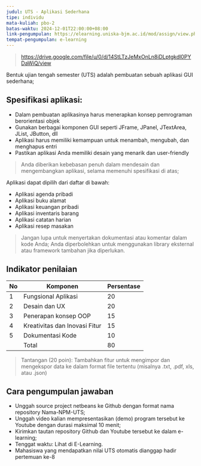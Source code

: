 ```yaml
---
judul: UTS - Aplikasi Sederhana
tipe: individu
mata-kuliah: pbo-2
batas-waktu: 2024-12-01T22:00:00+08:00
link-pengumpulan: https://elearning.uniska-bjm.ac.id/mod/assign/view.php?id=38901
tempat-pengumpulan: e-learning
---
```


> https://drive.google.com/file/u/0/d/14StLTzJeMxOnLn8iDLptgkdl0PYDaWiQ/view

Bentuk ujian tengah semester (UTS) adalah pembuatan sebuah aplikasi GUI sederhana;

## Spesifikasi aplikasi:

- Dalam pembuatan aplikasinya harus menerapkan konsep pemrograman berorientasi objek
- Gunakan berbagai komponen GUI seperti JFrame, JPanel, JTextArea, JList, JButton, dll
- Aplikasi harus memiliki kemampuan untuk menambah, mengubah, dan menghapus entri
- Pastikan aplikasi Anda memiliki desain yang menarik dan user-friendly

> Anda diberikan kebebasan penuh dalam mendesain dan mengembangkan aplikasi, selama memenuhi spesifikasi di atas;

Aplikasi dapat dipilih dari daftar di bawah:

- Aplikasi agenda pribadi
- Aplikasi buku alamat
- Aplikasi keuangan pribadi
- Aplikasi inventaris barang
- Aplikasi catatan harian
- Aplikasi resep masakan

> Jangan lupa untuk menyertakan dokumentasi atau komentar dalam kode Anda;
> Anda diperbolehkan untuk menggunakan library eksternal atau framework tambahan jika diperlukan.

## Indikator penilaian

| No  | Komponen                      | Persentase |
| --- | ----------------------------- | ---------- |
| 1   | Fungsional Aplikasi           | 20         |
| 2   | Desain dan UX                 | 20         |
| 3   | Penerapan konsep OOP          | 15         |
| 4   | Kreativitas dan Inovasi Fitur | 15         |
| 5   | Dokumentasi Kode              | 10         |
|     | Total                         | 80         |

> Tantangan (20 poin): Tambahkan fitur untuk mengimpor dan mengekspor data ke dalam format file tertentu (misalnya .txt, .pdf, xls, atau .json)

## Cara pengumpulan jawaban

- Unggah source project netbeans ke Github dengan format nama repository Nama-NPM-UTS;
- Unggah video kalian mempresentasikan (demo) program tersebut ke Youtube dengan durasi maksimal 10 menit;
- Kirimkan tautan repository Github dan Youtube tersebut ke dalam e-learning;
- Tenggat waktu: Lihat di E-Learning.
- Mahasiswa yang mendapatkan nilai UTS otomatis dianggap hadir pertemuan ke-8
